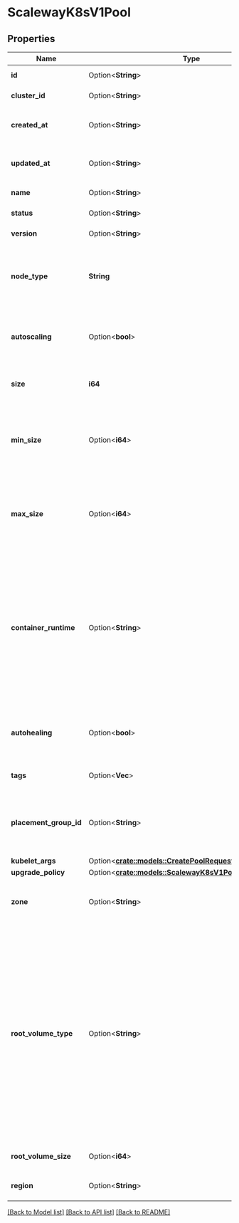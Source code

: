 # ScalewayK8sV1Pool

## Properties

Name | Type | Description | Notes
------------ | ------------- | ------------- | -------------
**id** | Option<**String**> | The ID of the pool | [optional]
**cluster_id** | Option<**String**> | The cluster ID of the pool | [optional]
**created_at** | Option<**String**> | The date at which the pool was created | [optional]
**updated_at** | Option<**String**> | The date at which the pool was last updated | [optional]
**name** | Option<**String**> | The name of the pool | [optional]
**status** | Option<**String**> | The status of the pool | [optional][default to Status_Unknown]
**version** | Option<**String**> | The version of the pool | [optional]
**node_type** | **String** | The node type is the type of Scaleway Instance wanted for the pool | 
**autoscaling** | Option<**bool**> | The enablement of the autoscaling feature for the pool | [optional]
**size** | **i64** | The size (number of nodes) of the pool | 
**min_size** | Option<**i64**> | The minimun size of the pool. Note that this fields will be used only when autoscaling is enabled. | [optional]
**max_size** | Option<**i64**> | The maximum size of the pool. Note that this fields will be used only when autoscaling is enabled. | [optional]
**container_runtime** | Option<**String**> | The customization of the container runtime is available for each pool. Note that `docker` is the only supporter runtime at the moment. Others are to be considered experimental.  | [optional][default to ContainerRuntime_UnknownRuntime]
**autohealing** | Option<**bool**> | The enablement of the autohealing feature for the pool | [optional]
**tags** | Option<**Vec<String>**> | The tags associated with the pool | [optional]
**placement_group_id** | Option<**String**> | The placement group ID in which all the nodes of the pool will be created | [optional]
**kubelet_args** | Option<[**crate::models::CreatePoolRequestKubeletArgs**](CreatePool_request_kubelet_args.md)> |  | [optional]
**upgrade_policy** | Option<[**crate::models::ScalewayK8sV1PoolUpgradePolicy**](scaleway_k8s_v1_Pool_upgrade_policy.md)> |  | [optional]
**zone** | Option<**String**> | The Zone in which the Pool's node will be spawn in | [optional]
**root_volume_type** | Option<**String**> | The system volume disk type, we provide two different types of volume (`volume_type`):   - `l_ssd` is a local block storage: your system is stored locally on     the hypervisor of your node.   - `b_ssd` is a remote block storage: your system is stored on a     centralised and resilant cluster.  | [optional][default to RootVolumeType_DefaultVolumeType]
**root_volume_size** | Option<**i64**> | The system volume disk size (in bytes) | [optional]
**region** | Option<**String**> | The cluster region of the pool | [optional]

[[Back to Model list]](../README.md#documentation-for-models) [[Back to API list]](../README.md#documentation-for-api-endpoints) [[Back to README]](../README.md)


